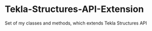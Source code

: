 # Tekla-Structures-API-Extension
Set of my classes and methods, which extends Tekla Structures API 
